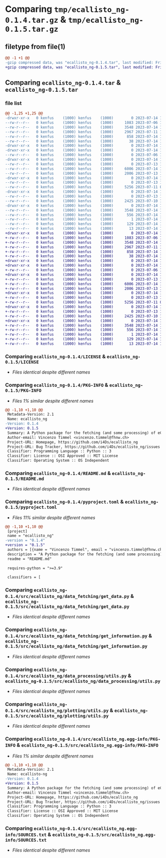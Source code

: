# Comparing `tmp/ecallisto_ng-0.1.4.tar.gz` & `tmp/ecallisto_ng-0.1.5.tar.gz`

## filetype from file(1)

```diff
@@ -1 +1 @@
-gzip compressed data, was "ecallisto_ng-0.1.4.tar", last modified: Fri Jul 14 19:02:46 2023, max compression
+gzip compressed data, was "ecallisto_ng-0.1.5.tar", last modified: Fri Jul 14 19:06:02 2023, max compression
```

## Comparing `ecallisto_ng-0.1.4.tar` & `ecallisto_ng-0.1.5.tar`

### file list

```diff
@@ -1,25 +1,25 @@
-drwxr-xr-x   0 kenfus    (1000) kenfus    (1000)        0 2023-07-14 19:02:46.870868 ecallisto_ng-0.1.4/
--rw-r--r--   0 kenfus    (1000) kenfus    (1000)     1083 2023-07-06 16:13:05.000000 ecallisto_ng-0.1.4/LICENSE
--rw-r--r--   0 kenfus    (1000) kenfus    (1000)     3548 2023-07-14 19:02:46.870868 ecallisto_ng-0.1.4/PKG-INFO
--rw-r--r--   0 kenfus    (1000) kenfus    (1000)     2967 2023-07-11 14:51:23.000000 ecallisto_ng-0.1.4/README.md
--rw-r--r--   0 kenfus    (1000) kenfus    (1000)      858 2023-07-14 19:02:25.000000 ecallisto_ng-0.1.4/pyproject.toml
--rw-r--r--   0 kenfus    (1000) kenfus    (1000)       38 2023-07-14 19:02:46.870868 ecallisto_ng-0.1.4/setup.cfg
-drwxr-xr-x   0 kenfus    (1000) kenfus    (1000)        0 2023-07-14 19:02:46.860868 ecallisto_ng-0.1.4/src/
-drwxr-xr-x   0 kenfus    (1000) kenfus    (1000)        0 2023-07-14 19:02:46.860868 ecallisto_ng-0.1.4/src/ecallisto_ng/
--rw-r--r--   0 kenfus    (1000) kenfus    (1000)        0 2023-07-06 17:35:07.000000 ecallisto_ng-0.1.4/src/ecallisto_ng/__init__.py
-drwxr-xr-x   0 kenfus    (1000) kenfus    (1000)        0 2023-07-14 19:02:46.870868 ecallisto_ng-0.1.4/src/ecallisto_ng/data_fetching/
--rw-r--r--   0 kenfus    (1000) kenfus    (1000)        0 2023-07-13 16:39:51.000000 ecallisto_ng-0.1.4/src/ecallisto_ng/data_fetching/__init__.py
--rw-r--r--   0 kenfus    (1000) kenfus    (1000)     6006 2023-07-14 19:01:04.000000 ecallisto_ng-0.1.4/src/ecallisto_ng/data_fetching/get_data.py
--rw-r--r--   0 kenfus    (1000) kenfus    (1000)     2006 2023-07-13 17:59:20.000000 ecallisto_ng-0.1.4/src/ecallisto_ng/data_fetching/get_information.py
-drwxr-xr-x   0 kenfus    (1000) kenfus    (1000)        0 2023-07-14 19:02:46.870868 ecallisto_ng-0.1.4/src/ecallisto_ng/data_processing/
--rw-r--r--   0 kenfus    (1000) kenfus    (1000)        0 2023-07-13 16:39:54.000000 ecallisto_ng-0.1.4/src/ecallisto_ng/data_processing/__init__.py
--rw-r--r--   0 kenfus    (1000) kenfus    (1000)     5256 2023-07-11 08:45:15.000000 ecallisto_ng-0.1.4/src/ecallisto_ng/data_processing/utils.py
-drwxr-xr-x   0 kenfus    (1000) kenfus    (1000)        0 2023-07-14 19:02:46.870868 ecallisto_ng-0.1.4/src/ecallisto_ng/plotting/
--rw-r--r--   0 kenfus    (1000) kenfus    (1000)        0 2023-07-13 16:40:01.000000 ecallisto_ng-0.1.4/src/ecallisto_ng/plotting/__init__.py
--rw-r--r--   0 kenfus    (1000) kenfus    (1000)     2425 2023-07-10 17:56:33.000000 ecallisto_ng-0.1.4/src/ecallisto_ng/plotting/utils.py
-drwxr-xr-x   0 kenfus    (1000) kenfus    (1000)        0 2023-07-14 19:02:46.870868 ecallisto_ng-0.1.4/src/ecallisto_ng.egg-info/
--rw-r--r--   0 kenfus    (1000) kenfus    (1000)     3548 2023-07-14 19:02:46.000000 ecallisto_ng-0.1.4/src/ecallisto_ng.egg-info/PKG-INFO
--rw-r--r--   0 kenfus    (1000) kenfus    (1000)      556 2023-07-14 19:02:46.000000 ecallisto_ng-0.1.4/src/ecallisto_ng.egg-info/SOURCES.txt
--rw-r--r--   0 kenfus    (1000) kenfus    (1000)        1 2023-07-14 19:02:46.000000 ecallisto_ng-0.1.4/src/ecallisto_ng.egg-info/dependency_links.txt
--rw-r--r--   0 kenfus    (1000) kenfus    (1000)      129 2023-07-14 19:02:46.000000 ecallisto_ng-0.1.4/src/ecallisto_ng.egg-info/requires.txt
--rw-r--r--   0 kenfus    (1000) kenfus    (1000)       13 2023-07-14 19:02:46.000000 ecallisto_ng-0.1.4/src/ecallisto_ng.egg-info/top_level.txt
+drwxr-xr-x   0 kenfus    (1000) kenfus    (1000)        0 2023-07-14 19:06:01.999316 ecallisto_ng-0.1.5/
+-rw-r--r--   0 kenfus    (1000) kenfus    (1000)     1083 2023-07-06 16:13:05.000000 ecallisto_ng-0.1.5/LICENSE
+-rw-r--r--   0 kenfus    (1000) kenfus    (1000)     3548 2023-07-14 19:06:01.999316 ecallisto_ng-0.1.5/PKG-INFO
+-rw-r--r--   0 kenfus    (1000) kenfus    (1000)     2967 2023-07-11 14:51:23.000000 ecallisto_ng-0.1.5/README.md
+-rw-r--r--   0 kenfus    (1000) kenfus    (1000)      858 2023-07-14 19:05:51.000000 ecallisto_ng-0.1.5/pyproject.toml
+-rw-r--r--   0 kenfus    (1000) kenfus    (1000)       38 2023-07-14 19:06:01.999316 ecallisto_ng-0.1.5/setup.cfg
+drwxr-xr-x   0 kenfus    (1000) kenfus    (1000)        0 2023-07-14 19:06:01.979315 ecallisto_ng-0.1.5/src/
+drwxr-xr-x   0 kenfus    (1000) kenfus    (1000)        0 2023-07-14 19:06:01.999316 ecallisto_ng-0.1.5/src/ecallisto_ng/
+-rw-r--r--   0 kenfus    (1000) kenfus    (1000)        0 2023-07-06 17:35:07.000000 ecallisto_ng-0.1.5/src/ecallisto_ng/__init__.py
+drwxr-xr-x   0 kenfus    (1000) kenfus    (1000)        0 2023-07-14 19:06:01.999316 ecallisto_ng-0.1.5/src/ecallisto_ng/data_fetching/
+-rw-r--r--   0 kenfus    (1000) kenfus    (1000)        0 2023-07-13 16:39:51.000000 ecallisto_ng-0.1.5/src/ecallisto_ng/data_fetching/__init__.py
+-rw-r--r--   0 kenfus    (1000) kenfus    (1000)     6006 2023-07-14 19:01:04.000000 ecallisto_ng-0.1.5/src/ecallisto_ng/data_fetching/get_data.py
+-rw-r--r--   0 kenfus    (1000) kenfus    (1000)     2006 2023-07-13 17:59:20.000000 ecallisto_ng-0.1.5/src/ecallisto_ng/data_fetching/get_information.py
+drwxr-xr-x   0 kenfus    (1000) kenfus    (1000)        0 2023-07-14 19:06:01.999316 ecallisto_ng-0.1.5/src/ecallisto_ng/data_processing/
+-rw-r--r--   0 kenfus    (1000) kenfus    (1000)        0 2023-07-13 16:39:54.000000 ecallisto_ng-0.1.5/src/ecallisto_ng/data_processing/__init__.py
+-rw-r--r--   0 kenfus    (1000) kenfus    (1000)     5256 2023-07-11 08:45:15.000000 ecallisto_ng-0.1.5/src/ecallisto_ng/data_processing/utils.py
+drwxr-xr-x   0 kenfus    (1000) kenfus    (1000)        0 2023-07-14 19:06:01.999316 ecallisto_ng-0.1.5/src/ecallisto_ng/plotting/
+-rw-r--r--   0 kenfus    (1000) kenfus    (1000)        0 2023-07-13 16:40:01.000000 ecallisto_ng-0.1.5/src/ecallisto_ng/plotting/__init__.py
+-rw-r--r--   0 kenfus    (1000) kenfus    (1000)     2425 2023-07-10 17:56:33.000000 ecallisto_ng-0.1.5/src/ecallisto_ng/plotting/utils.py
+drwxr-xr-x   0 kenfus    (1000) kenfus    (1000)        0 2023-07-14 19:06:01.999316 ecallisto_ng-0.1.5/src/ecallisto_ng.egg-info/
+-rw-r--r--   0 kenfus    (1000) kenfus    (1000)     3548 2023-07-14 19:06:01.000000 ecallisto_ng-0.1.5/src/ecallisto_ng.egg-info/PKG-INFO
+-rw-r--r--   0 kenfus    (1000) kenfus    (1000)      556 2023-07-14 19:06:01.000000 ecallisto_ng-0.1.5/src/ecallisto_ng.egg-info/SOURCES.txt
+-rw-r--r--   0 kenfus    (1000) kenfus    (1000)        1 2023-07-14 19:06:01.000000 ecallisto_ng-0.1.5/src/ecallisto_ng.egg-info/dependency_links.txt
+-rw-r--r--   0 kenfus    (1000) kenfus    (1000)      129 2023-07-14 19:06:01.000000 ecallisto_ng-0.1.5/src/ecallisto_ng.egg-info/requires.txt
+-rw-r--r--   0 kenfus    (1000) kenfus    (1000)       13 2023-07-14 19:06:01.000000 ecallisto_ng-0.1.5/src/ecallisto_ng.egg-info/top_level.txt
```

### Comparing `ecallisto_ng-0.1.4/LICENSE` & `ecallisto_ng-0.1.5/LICENSE`

 * *Files identical despite different names*

### Comparing `ecallisto_ng-0.1.4/PKG-INFO` & `ecallisto_ng-0.1.5/PKG-INFO`

 * *Files 1% similar despite different names*

```diff
@@ -1,10 +1,10 @@
 Metadata-Version: 2.1
 Name: ecallisto_ng
-Version: 0.1.4
+Version: 0.1.5
 Summary: A Python package for the fetching (and some processing) of eCallisto data via the eCallisto API.
 Author-email: Vincenzo Timmel <vincenzo.timmel@fhnw.ch>
 Project-URL: Homepage, https://github.com/i4Ds/ecallisto_ng
 Project-URL: Bug Tracker, https://github.com/i4Ds/ecallisto_ng/issues
 Classifier: Programming Language :: Python :: 3
 Classifier: License :: OSI Approved :: MIT License
 Classifier: Operating System :: OS Independent
```

### Comparing `ecallisto_ng-0.1.4/README.md` & `ecallisto_ng-0.1.5/README.md`

 * *Files identical despite different names*

### Comparing `ecallisto_ng-0.1.4/pyproject.toml` & `ecallisto_ng-0.1.5/pyproject.toml`

 * *Files 11% similar despite different names*

```diff
@@ -1,10 +1,10 @@
 [project]
 name = "ecallisto_ng"
-version = "0.1.4"
+version = "0.1.5"
 authors = [{name = "Vincenzo Timmel", email = "vincenzo.timmel@fhnw.ch"}]
 description = "A Python package for the fetching (and some processing) of eCallisto data via the eCallisto API."
 readme = "README.md"
 
 requires-python = ">=3.9"
 
 classifiers = [
```

### Comparing `ecallisto_ng-0.1.4/src/ecallisto_ng/data_fetching/get_data.py` & `ecallisto_ng-0.1.5/src/ecallisto_ng/data_fetching/get_data.py`

 * *Files identical despite different names*

### Comparing `ecallisto_ng-0.1.4/src/ecallisto_ng/data_fetching/get_information.py` & `ecallisto_ng-0.1.5/src/ecallisto_ng/data_fetching/get_information.py`

 * *Files identical despite different names*

### Comparing `ecallisto_ng-0.1.4/src/ecallisto_ng/data_processing/utils.py` & `ecallisto_ng-0.1.5/src/ecallisto_ng/data_processing/utils.py`

 * *Files identical despite different names*

### Comparing `ecallisto_ng-0.1.4/src/ecallisto_ng/plotting/utils.py` & `ecallisto_ng-0.1.5/src/ecallisto_ng/plotting/utils.py`

 * *Files identical despite different names*

### Comparing `ecallisto_ng-0.1.4/src/ecallisto_ng.egg-info/PKG-INFO` & `ecallisto_ng-0.1.5/src/ecallisto_ng.egg-info/PKG-INFO`

 * *Files 1% similar despite different names*

```diff
@@ -1,10 +1,10 @@
 Metadata-Version: 2.1
 Name: ecallisto-ng
-Version: 0.1.4
+Version: 0.1.5
 Summary: A Python package for the fetching (and some processing) of eCallisto data via the eCallisto API.
 Author-email: Vincenzo Timmel <vincenzo.timmel@fhnw.ch>
 Project-URL: Homepage, https://github.com/i4Ds/ecallisto_ng
 Project-URL: Bug Tracker, https://github.com/i4Ds/ecallisto_ng/issues
 Classifier: Programming Language :: Python :: 3
 Classifier: License :: OSI Approved :: MIT License
 Classifier: Operating System :: OS Independent
```

### Comparing `ecallisto_ng-0.1.4/src/ecallisto_ng.egg-info/SOURCES.txt` & `ecallisto_ng-0.1.5/src/ecallisto_ng.egg-info/SOURCES.txt`

 * *Files identical despite different names*

